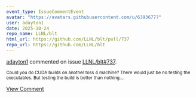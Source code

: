 ```yaml
---
event_type: IssueCommentEvent
avatar: "https://avatars.githubusercontent.com/u/6393677?"
user: adayton1
date: 2025-10-24
repo_name: LLNL/blt
html_url: https://github.com/LLNL/blt/pull/737
repo_url: https://github.com/LLNL/blt
---
```


<a href='https://github.com/adayton1' target='_blank'>adayton1</a> commented on issue <a href='https://github.com/LLNL/blt/pull/737' target='_blank'>LLNL/blt#737</a>.

<small>Could you do CUDA builds on another toss 4 machine? There would just be no testing the executables. But testing the build is better than nothing....</small>

<a href='https://github.com/LLNL/blt/pull/737' target='_blank'>View Comment</a>